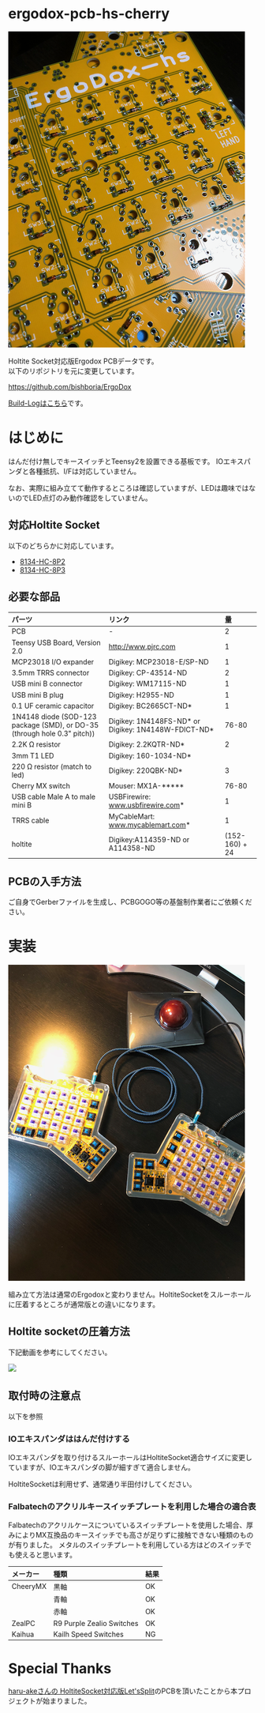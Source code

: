 # ergodox-pcb-hs-cherry

![PCB](./pic/IMG_0267.png "pcb")


Holtite Socket対応版Ergodox PCBデータです。  
以下のリポジトリを元に変更しています。

https://github.com/bishboria/ErgoDox

[Build-Logはこちら](https://gist.github.com/hidekingerz/674485b1bc5f276b9785774917839918)です。

# はじめに
はんだ付け無しでキースイッチとTeensy2を設置できる基板です。
IOエキスパンダと各種抵抗、I/Fは対応していません。

なお、実際に組み立てて動作するところは確認していますが、LEDは趣味ではないのでLED点灯のみ動作確認をしていません。

## 対応Holtite Socket
以下のどちらかに対応しています。

- [8134-HC-8P2](http://www.te.com/jpn-ja/product-7-1437514-0.html)  
- [8134-HC-8P3](http://www.te.com/jpn-ja/product-7-1437514-1.html)

## 必要な部品
|パーツ|リンク|量|
|:---|:---|:---|
|PCB|	-	|2|
|Teensy USB Board, Version 2.0|http://www.pjrc.com |1|
|MCP23018 I/O expander|Digikey: MCP23018-E/SP-ND|1|
|3.5mm TRRS connector|Digikey: CP-43514-ND|2|
|USB mini B connector|Digikey: WM17115-ND|1|
|USB mini B plug|Digikey: H2955-ND|1|
|0.1 UF ceramic capacitor|Digikey: BC2665CT-ND*|1|
|1N4148 diode   (SOD-123 package (SMD), or DO-35 (through hole 0.3" pitch))|Digikey: 1N4148FS-ND* or Digikey: 1N4148W-FDICT-ND*	|76-80|
|2.2K Ω resistor|Digikey: 2.2KQTR-ND*|2|
|3mm T1 LED|Digikey: 160-1034-ND*| |
|220 Ω resistor (match to led)	|Digikey: 220QBK-ND*|3|
|Cherry MX switch|Mouser: MX1A-*****|76-80|
|USB cable Male A to male mini B|USBFirewire: www.usbfirewire.com*|	1|
|TRRS cable	|MyCableMart: www.mycablemart.com*|1|
|holtite|Digikey:A114359-ND or A114358-ND| (152-160) + 24|

## PCBの入手方法
ご自身でGerberファイルを生成し、PCBGOGO等の基盤制作業者にご依頼ください。

# 実装

![完成](./pic/IMG_0293.png)

組み立て方法は通常のErgodoxと変わりません。HoltiteSocketをスルーホールに圧着するところが通常版との違いになります。

## Holtite socketの圧着方法
下記動画を参考にしてください。

[![](https://img.youtube.com/vi/RB1Wm8y2Cw8/0.jpg)](https://www.youtube.com/watch?v=RB1Wm8y2Cw8)

## 取付時の注意点
以下を参照

### IOエキスパンダははんだ付けする
IOエキスパンダを取り付けるスルーホールはHoltiteSocket適合サイズに変更していますが、IOエキスパンダの脚が細すぎて適合しません。

HoltiteSocketは利用せず、通常通り半田付けしてください。

### Falbatechのアクリルキースイッチプレートを利用した場合の適合表

Falbatechのアクリルケースについているスイッチプレートを使用した場合、厚みによりMX互換品のキースイッチでも高さが足りずに接触できない種類のものが有りました。
メタルのスイッチプレートを利用している方はどのスイッチでも使えると思います。

|メーカー|種類|結果|
|:---|:---|:---|
|CheeryMX|黒軸|OK|
||青軸|OK|
||赤軸|OK|
|ZealPC|R9 Purple Zealio Switches|OK|
|Kaihua|Kailh Speed Switches|NG|


# Special Thanks
[haru-akeさんの HoltiteSocket対応版Let'sSplit](https://github.com/haru-ake/lets-split-pcb-hs-cherry)のPCBを頂いたことから本プロジェクトが始まりました。
